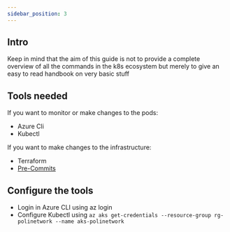 ```yaml
---
sidebar_position: 3
---
```

## Intro
Keep in mind that the aim of this guide is not to provide a complete overview of all the commands in the k8s ecosystem but merely to give an easy to read handbook on very basic stuff 

## Tools needed
If you want to monitor or make changes to the pods:
- Azure Cli
- Kubectl

If you want to make changes to the infrastructure:
- Terraform
- [Pre-Commits](https://github.com/antonbabenko/pre-commit-terraform)

## Configure the tools
- Login in Azure CLI using az login
- Configure Kubectl using ```az aks get-credentials --resource-group rg-polinetwork --name aks-polinetwork```